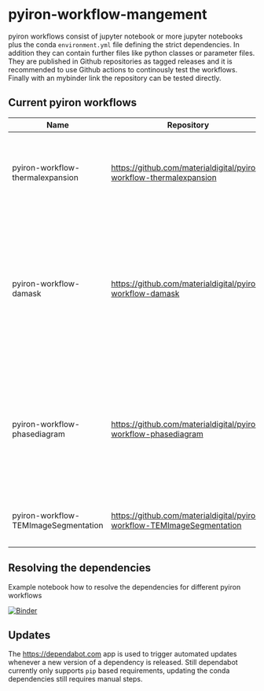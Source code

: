 # pyiron-workflow-mangement

pyiron workflows consist of jupyter notebook or more jupyter notebooks plus the conda `environment.yml` file defining the strict dependencies.
In addition they can contain further files like python classes or parameter files. 
They are published in Github repositories as tagged releases and it is recommended to use Github actions to continously test the workflows.
Finally with an mybinder link the repository can be tested directly. 

## Current pyiron workflows 

| Name | Repository | Description | Version |
|------|------------|-------------|---------|
| pyiron-workflow-thermalexpansion | https://github.com/materialdigital/pyiron-workflow-thermalexpansion | Calculate the thermal expansion for different interatomic potentials using LAMMPS | 0.0.2 |
| pyiron-workflow-damask | https://github.com/materialdigital/pyiron-workflow-damask | Calculate temperature dependent elastic constants using LAMMPS and then use those elastic constants in DAMASK to calculate the stress-strain curve of a polycrystal | 0.0.1 |
| pyiron-workflow-phasediagram | https://github.com/materialdigital/pyiron-workflow-phasediagram | Calculate the temperature and concentration dependent free energy with the quasiharmonic approximation using the sqsgenerator, LAMMPS and Phonopy. | 0.0.1 |
| pyiron-workflow-TEMImageSegmentation | https://github.com/materialdigital/pyiron-workflow-TEMImageSegmentation | Analyzes a TEM image and perform a segmentation on it | 0.0.1 |

## Resolving the dependencies 
Example notebook how to resolve the dependencies for different pyiron workflows

[![Binder](https://mybinder.org/badge_logo.svg)](https://mybinder.org/v2/gh/materialdigital/pyiron-workflow-mangement/HEAD?filepath=compare.ipynb)

## Updates 
The https://dependabot.com app is used to trigger automated updates whenever a new version of a dependency is released. Still dependabot currently only supports `pip` based requirements, updating the conda dependencies still requires manual steps. 
